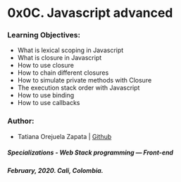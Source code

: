 # 0x0C. Javascript advanced

### Learning Objectives:
* What is lexical scoping in Javascript
* What is closure in Javascript
* How to use closure
* How to chain different closures
* How to simulate private methods with Closure
* The execution stack order with Javascript
* How to use binding
* How to use callbacks

### Author:
* Tatiana Orejuela Zapata | [Github](https://github.com/tatsOre)

##### Specializations - Web Stack programming ― Front-end
##### February, 2020. Cali, Colombia.
